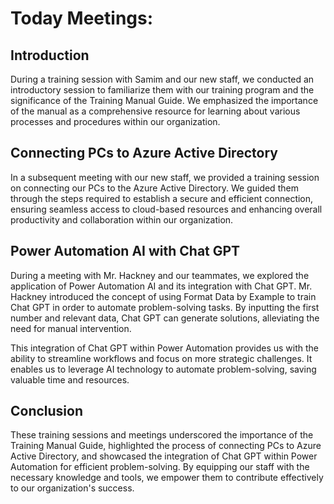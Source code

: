 # Today Meetings:

## Introduction
During a training session with Samim and our new staff, we conducted an introductory session to familiarize them with our training program and the significance of the Training Manual Guide. We emphasized the importance of the manual as a comprehensive resource for learning about various processes and procedures within our organization.

## Connecting PCs to Azure Active Directory
In a subsequent meeting with our new staff, we provided a training session on connecting our PCs to the Azure Active Directory. We guided them through the steps required to establish a secure and efficient connection, ensuring seamless access to cloud-based resources and enhancing overall productivity and collaboration within our organization.

## Power Automation AI with Chat GPT
During a meeting with Mr. Hackney and our teammates, we explored the application of Power Automation AI and its integration with Chat GPT. Mr. Hackney introduced the concept of using Format Data by Example to train Chat GPT in order to automate problem-solving tasks. By inputting the first number and relevant data, Chat GPT can generate solutions, alleviating the need for manual intervention.

This integration of Chat GPT within Power Automation provides us with the ability to streamline workflows and focus on more strategic challenges. It enables us to leverage AI technology to automate problem-solving, saving valuable time and resources.

## Conclusion
These training sessions and meetings underscored the importance of the Training Manual Guide, highlighted the process of connecting PCs to Azure Active Directory, and showcased the integration of Chat GPT within Power Automation for efficient problem-solving. By equipping our staff with the necessary knowledge and tools, we empower them to contribute effectively to our organization's success.
